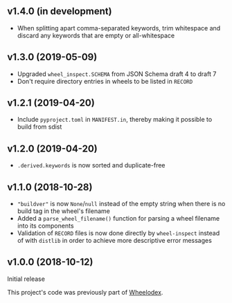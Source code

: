 v1.4.0 (in development)
-----------------------
- When splitting apart comma-separated keywords, trim whitespace and discard
  any keywords that are empty or all-whitespace


v1.3.0 (2019-05-09)
-------------------
- Upgraded `wheel_inspect.SCHEMA` from JSON Schema draft 4 to draft 7
- Don't require directory entries in wheels to be listed in `RECORD`


v1.2.1 (2019-04-20)
-------------------
- Include `pyproject.toml` in `MANIFEST.in`, thereby making it possible to
  build from sdist


v1.2.0 (2019-04-20)
-------------------
- `.derived.keywords` is now sorted and duplicate-free


v1.1.0 (2018-10-28)
-------------------
- `"buildver"` is now `None`/`null` instead of the empty string when there is
  no build tag in the wheel's filename
- Added a `parse_wheel_filename()` function for parsing a wheel filename into
  its components
- Validation of `RECORD` files is now done directly by `wheel-inspect` instead
  of with `distlib` in order to achieve more descriptive error messages


v1.0.0 (2018-10-12)
-------------------
Initial release

This project's code was previously part of
[Wheelodex](https://github.com/jwodder/wheelodex).
